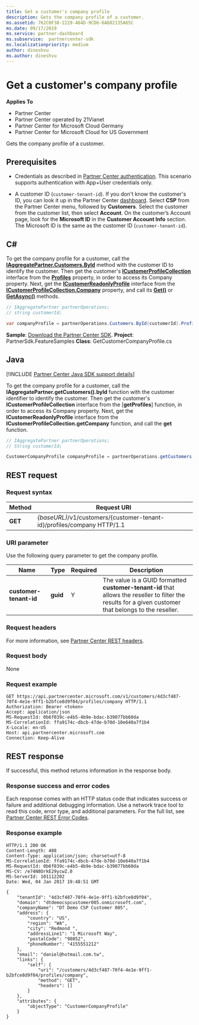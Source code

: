 ```yaml
---
title: Get a customer's company profile
description: Gets the company profile of a customer.
ms.assetid: 762C0F38-2229-464D-9CD6-6AD82135A65C
ms.date: 09/17/2019
ms.service: partner-dashboard
ms.subservice:  partnercenter-sdk
ms.localizationpriority: medium
author: dineshvu
ms.author: dineshvu
---
```


# Get a customer's company profile

**Applies To**

- Partner Center
- Partner Center operated by 21Vianet
- Partner Center for Microsoft Cloud Germany
- Partner Center for Microsoft Cloud for US Government

Gets the company profile of a customer.

## Prerequisites

- Credentials as described in [Partner Center authentication](partner-center-authentication.md). This scenario supports authentication with App+User credentials only.

- A customer ID (`customer-tenant-id`). If you don't know the customer's ID, you can look it up in the Partner Center [dashboard](https://partner.microsoft.com/dashboard). Select **CSP** from the Partner Center menu, followed by **Customers**. Select the customer from the customer list, then select **Account**. On the customer’s Account page, look for the **Microsoft ID** in the **Customer Account Info** section. The Microsoft ID is the same as the customer ID  (`customer-tenant-id`).

## C\#

To get the company profile for a customer, call the [**IAggregatePartner.Customers.ById**](https://docs.microsoft.com/dotnet/api/microsoft.store.partnercenter.customers.icustomercollection.byid) method with the customer ID to identify the customer. Then get the customer's [**ICustomerProfileCollection**](https://docs.microsoft.com/dotnet/api/microsoft.store.partnercenter.customers.profiles.icustomerprofilecollection) interface from the [**Profiles**](https://docs.microsoft.com/dotnet/api/microsoft.store.partnercenter.customers.icustomer.profiles) property, in order to access its Company property. Next, get the [**ICustomerReadonlyProfile**](https://docs.microsoft.com/dotnet/api/microsoft.store.partnercenter.customers.profiles.icustomerreadonlyprofile-1) interface from the [**ICustomerProfileCollection.Company**](https://docs.microsoft.com/dotnet/api/microsoft.store.partnercenter.customers.profiles.icustomerprofilecollection.company) property, and call its [**Get()**](https://docs.microsoft.com/dotnet/api/microsoft.store.partnercenter.customers.profiles.icustomerreadonlyprofile-1.get) or [**GetAsync()**](https://docs.microsoft.com/dotnet/api/microsoft.store.partnercenter.customers.profiles.icustomerreadonlyprofile-1.getasync) methods.

``` csharp
// IAggregatePartner partnerOperations;
// string customerId;

var companyProfile = partnerOperations.Customers.ById(customerId).Profiles.Company.Get();
```

**Sample**: [Download the Partner Center SDK](https://go.microsoft.com/fwlink/p/?LinkId=746681). **Project**: PartnerSdk.FeatureSamples **Class**: GetCustomerCompanyProfile.cs

## Java

[!INCLUDE [Partner Center Java SDK support details](../includes/java-sdk-support.md)]

To get the company profile for a customer, call the **IAggregatePartner.getCustomers().byId** function with the customer identifier to identify the customer. Then get the customer's **ICustomerProfileCollection** interface from the [**getProfiles**] function, in order to access its Company property. Next, get the **ICustomerReadonlyProfile** interface from the **ICustomerProfileCollection.getCompany** function, and call the **get** function.

```java
// IAggregatePartner partnerOperations;
// String customerId;

CustomerCompanyProfile companyProfile = partnerOperations.getCustomers().byId(customerId).getProfiles().getCompany().get();
```

## REST request

### Request syntax

| Method  | Request URI                                                             |
|---------|-------------------------------------------------------------------------|
| **GET** | *{baseURL}*/v1/customers/{customer-tenant-id}/profiles/company HTTP/1.1 |

### URI parameter

Use the following query parameter to get the company profile.

| Name                   | Type     | Required | Description                                                                                                                                            |
|------------------------|----------|----------|--------------------------------------------------------------------------------------------------------------------------------------------------------|
| **customer-tenant-id** | **guid** | Y        | The value is a GUID formatted **customer-tenant-id** that allows the reseller to filter the results for a given customer that belongs to the reseller. |

### Request headers

For more information, see [Partner Center REST headers](headers.md).

### Request body

None

### Request example

```http
GET https://api.partnercenter.microsoft.com/v1/customers/4d3cf487-70f4-4e1e-9ff1-b2bfce8d9f04/profiles/company HTTP/1.1
Authorization: Bearer <token>
Accept: application/json
MS-RequestId: 0b6f039c-e4b5-4b9e-bdac-b39077bb60da
MS-CorrelationId: ffa9174c-dbcb-47de-b70d-10e640a7f1b4
X-Locale: en-US
Host: api.partnercenter.microsoft.com
Connection: Keep-Alive
```

## REST response

If successful, this method returns information in the response body.

### Response success and error codes

Each response comes with an HTTP status code that indicates success or failure and additional debugging information. Use a network trace tool to read this code, error type, and additional parameters. For the full list, see [Partner Center REST Error Codes](error-codes.md).

### Response example

```http
HTTP/1.1 200 OK
Content-Length: 488
Content-Type: application/json; charset=utf-8
MS-CorrelationId: ffa9174c-dbcb-47de-b70d-10e640a7f1b4
MS-RequestId: 0b6f039c-e4b5-4b9e-bdac-b39077bb60da
MS-CV: /e74N8OrkE29ycwZ.0
MS-ServerId: 101112202
Date: Wed, 04 Jan 2017 19:48:51 GMT

{
    "tenantId": "4d3cf487-70f4-4e1e-9ff1-b2bfce8d9f04",
    "domain": "dtdemocspcustomer005.onmicrosoft.com",
    "companyName": "DT Demo CSP Customer 005",
    "address": {
        "country": "US",
        "region": "WA",
        "city": "Redmond ",
        "addressLine1": "1 Microsoft Way",
        "postalCode": "98052",
        "phoneNumber": "4155551212"
    },
    "email": "daniel@hotmail.com.tw",
    "links": {
        "self": {
            "uri": "/customers/4d3cf487-70f4-4e1e-9ff1-b2bfce8d9f04/profiles/company",
            "method": "GET",
            "headers": []
        }
    },
    "attributes": {
        "objectType": "CustomerCompanyProfile"
    }
}
```
